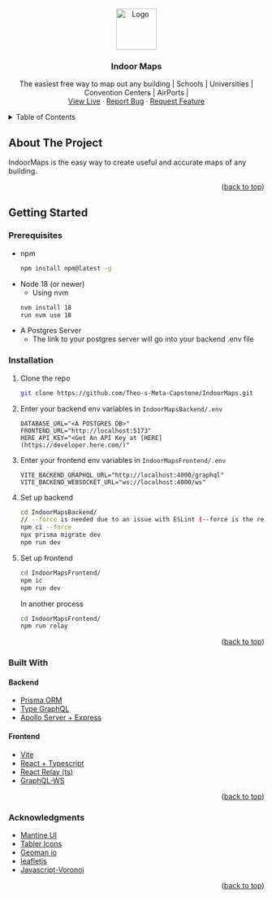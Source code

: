 <!-- Using Readme Template from https://github.com/othneildrew/Best-README-Template -->
<a id="readme-top"></a>
<!-- PROJECT LOGO -->
<br />
<div align="center">
  <a href="https://indoormaps.onrender.com/">
    <img src="https://indoormaps.onrender.com/logoWithBg.svg" alt="Logo" width="80" height="80">
  </a>

  <h3 align="center">Indoor Maps</h3>

  <p align="center">
    The easiest free way to map out any building | Schools | Universities | Convention Centers | AirPorts | 
    <br />
    <a href="https://indoormaps.onrender.com/">View Live</a>
    ·
    <a href="https://github.com/Theo-s-Meta-Capstone/IndoorMaps/issues">Report Bug</a>
    ·
    <a href="https://github.com/Theo-s-Meta-Capstone/IndoorMaps/issues">Request Feature</a>
  </p>
</div>

<!-- TABLE OF CONTENTS -->
<details>
  <summary>Table of Contents</summary>
  <ol>
    <li>
      <a href="#about-the-project">About The Project</a>
    </li>
    <li>
      <a href="#getting-started">Getting Started</a>
      <ul>
        <li><a href="#prerequisites">Prerequisites</a></li>
        <li><a href="#installation">Installation</a></li>
      </ul>
    </li>
    <li><a href="#built-with">Built With</a></li>
 <!--   <li><a href="#usage">Usage</a></li>
    <li><a href="#roadmap">Roadmap</a></li>
    <li><a href="#contributing">Contributing</a></li>
    <li><a href="#license">License</a></li>
    <li><a href="#contact">Contact</a></li> -->
    <li><a href="#acknowledgments">Acknowledgments</a></li>
  </ol>
</details>

<!-- ABOUT THE PROJECT -->
## About The Project

IndoorMaps is the easy way to create useful and accurate maps of any building.

<p align="right">(<a href="#readme-top">back to top</a>)</p>

<!-- GETTING STARTED -->
## Getting Started

### Prerequisites

* npm
  ```sh
  npm install npm@latest -g
  ```
* Node 18 (or newer)
  * Using nvm
  ```sh
  nvm install 18
  run nvm use 18
  ```
* A Postgres Server
  * The link to your postgres server will go into your backend .env file

### Installation

1. Clone the repo
   ```sh
   git clone https://github.com/Theo-s-Meta-Capstone/IndoorMaps.git
   ```
2. Enter your backend env variables in `IndoorMapsBackend/.env`
   ```.env
   DATABASE_URL="<A POSTGRES DB>"
   FRONTEND_URL="http://localhost:5173"
   HERE_API_KEY="<Get An API Key at [HERE](https://developer.here.com/)"
   ```
3. Enter your frontend env variables in `IndoorMapsFrontend/.env`
   ```.env
   VITE_BACKEND_GRAPHQL_URL="http://localhost:4000/graphql"
   VITE_BACKEND_WEBSOCKET_URL="ws://localhost:4000/ws"
   ```
4. Set up backend
   ```sh
   cd IndoorMapsBackend/
   // --force is needed due to an issue with ESLint (--force is the recommended solution)
   npm ci --force
   npx prisma migrate dev
   npm run dev
   ```
5. Set up frontend
   ```sh
   cd IndoorMapsFrontend/
   npm ic
   npm run dev
   ```
   In another process
   ```sh
   cd IndoorMapsFrontend/
   npm run relay
   ```

<p align="right">(<a href="#readme-top">back to top</a>)</p>

### Built With

#### Backend

* [Prisma ORM](https://www.prisma.io/)
* [Type GraphQL](https://typegraphql.com/)
* [Apollo Server + Express](https://www.apollographql.com/docs/apollo-server/)
#### Frontend

* [Vite](https://vitejs.dev/)
* [React + Typescript](https://react.dev/)
* [React Relay (ts)](https://relay.dev/)
* [GraphQL-WS](https://the-guild.dev/graphql/ws)

<p align="right">(<a href="#readme-top">back to top</a>)</p>

<!-- ACKNOWLEDGMENTS -->
### Acknowledgments

* [Mantine UI](https://mantine.dev/)
* [Tabler Icons](https://tabler.io/admin-template)
* [Geoman io](https://www.geoman.io/)
* [leafletjs](https://leafletjs.com/)
* [Javascript-Voronoi](https://github.com/gorhill/Javascript-Voronoi)

<p align="right">(<a href="#readme-top">back to top</a>)</p>
